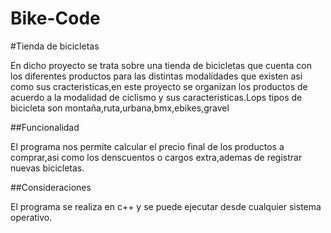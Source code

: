 # Bike-Code


#Tienda de bicicletas


En dicho proyecto se trata sobre una  tienda de bicicletas que cuenta con los diferentes productos para las distintas modalidades que existen asi como sus cracteristicas,en este proyecto se organizan los productos de acuerdo a la modalidad de ciclismo y sus caracteristicas.Lops tipos de bicicleta son montaña,ruta,urbana,bmx,ebikes,gravel

##Funcionalidad


El programa nos permite calcular el precio final de los productos a comprar,asi como los denscuentos o cargos extra,ademas de registrar nuevas bicicletas.



##Consideraciones


El programa se realiza en c++ y se puede ejecutar desde cualquier sistema operativo.

